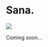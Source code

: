 # Sana.
 
<p>
  <img src="https://raw.githubusercontent.com/samoht9277/Public-Tweaks/master/Sana/sanaprefs/Resources/banner.png">
</p>

 Coming soon...
 #

